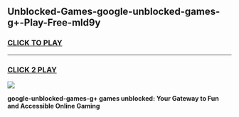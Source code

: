 
## Unblocked-Games-google-unblocked-games-g+-Play-Free-mld9y
<h3>
<a href="https://premium76.site?title=google-unblocked-games-g+&ref=17A">CLICK TO PLAY</a></h3>
<hr>

<h3>
<a href="https://premium76.site?title=google-unblocked-games-g+&ref=17A">CLICK 2 PLAY</a>
  
</h3>

<a href="https://premium76.site?title=google-unblocked-games-g+&ref=17A"><img src="https://clearcache.store/games.png"></a>


**google-unblocked-games-g+ games unblocked: Your Gateway to Fun and Accessible Online Gaming**
